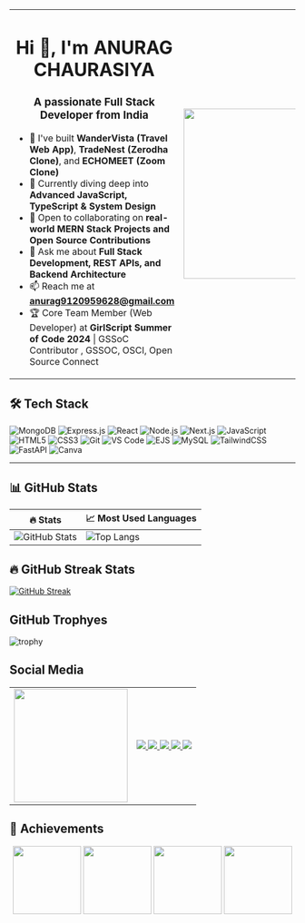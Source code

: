 <table>
  <tr>
    <td>

<h1 align="center">Hi 👋, I'm ANURAG CHAURASIYA </h1>
<h3 align="center">A passionate Full Stack Developer from India</h3>

- 🚀 I've built **WanderVista (Travel Web App)**, **TradeNest (Zerodha Clone)**, and **ECHOMEET (Zoom Clone)**
- 🧠 Currently diving deep into **Advanced JavaScript, TypeScript & System Design**
- 🤝 Open to collaborating on **real-world MERN Stack Projects and Open Source Contributions**
- 💬 Ask me about **Full Stack Development, REST APIs, and Backend Architecture**
- 📫 Reach me at **anurag9120959628@gmail.com**
- 🏆 Core Team Member (Web Developer) at **GirlScript Summer of Code 2024** | GSSoC Contributor  , GSSOC, OSCI,  Open Source Connect

</td>
<td>
  <img src="https://media.istockphoto.com/id/1313050278/vector/young-good-looking-man-using-laptop-and-work.jpg?s=2048x2048&w=is&k=20&c=fkDRoJLWghNqLEzOBHg8Lx7jjh47X7gjk5Yx-RL9yxg=" width="300" />
</td>
  </tr>
</table>


## 🛠️ Tech Stack

![MongoDB](https://img.shields.io/badge/-MongoDB-4ea94b?style=flat&logo=mongodb&logoColor=white)
![Express.js](https://img.shields.io/badge/-Express.js-black?style=flat&logo=express)
![React](https://img.shields.io/badge/-React-61DAFB?style=flat&logo=react&logoColor=black)
![Node.js](https://img.shields.io/badge/-Node.js-green?style=flat&logo=node.js)
![Next.js](https://img.shields.io/badge/-Next.js-black?style=flat&logo=next.js)
![JavaScript](https://img.shields.io/badge/-JavaScript-F7DF1E?style=flat&logo=javascript&logoColor=black)
![HTML5](https://img.shields.io/badge/-HTML5-E34F26?style=flat&logo=html5&logoColor=white)
![CSS3](https://img.shields.io/badge/-CSS3-1572B6?style=flat&logo=css3)
![Git](https://img.shields.io/badge/-Git-F05032?style=flat&logo=git&logoColor=white)
![VS Code](https://img.shields.io/badge/-VS%20Code-007ACC?style=flat&logo=visual-studio-code)
![EJS](https://img.shields.io/badge/-EJS-yellow?style=flat)
![MySQL](https://img.shields.io/badge/-MySQL-blue?style=flat&logo=mysql)
![TailwindCSS](https://img.shields.io/badge/-TailwindCSS-38B2AC?style=flat&logo=tailwind-css)
![FastAPI](https://img.shields.io/badge/-FastAPI-009688?style=flat&logo=fastapi)
![Canva](https://img.shields.io/badge/-Canva-00C4CC?style=flat&logo=canva)

---

## 📊 GitHub Stats

| 🔥 Stats | 📈 Most Used Languages |
|------------------|--------------------------|
| ![GitHub Stats](https://github-readme-stats.vercel.app/api?username=anurag91920&show_icons=true&theme=radical&hide=issues) | ![Top Langs](https://github-readme-stats.vercel.app/api/top-langs/?username=anurag91920&layout=compact&theme=radical) |

## 🔥 GitHub Streak Stats
[![GitHub Streak](https://github-readme-streak-stats.herokuapp.com/?user=anurag91920&theme=radical&hide_border=true)](https://git.io/streak-stats)


##  GitHub Trophyes
 
![trophy](https://github-profile-trophy.vercel.app/?username=anurag91920&theme=darkhub&margin-w=15&margin-h=15)


## Social Media

<table>
  <tr>
    <td>
      <img src="https://images.unsplash.com/photo-1496181133206-80ce9b88a853?q=80&w=1171&auto=format&fit=crop&ixlib=rb-4.1.0&ixid=M3wxMjA3fDB8MHxwaG90by1wYWdlfHx8fGVufDB8fHx8fA%3D%3D" width="200"/>
    </td>
    <td>
      <a href="https://youtube.com" target="_blank">
        <img src="https://img.shields.io/badge/YOUTUBE-red?style=for-the-badge&logo=youtube&logoColor=white"/>
      </a>
      <a href="https://www.instagram.com/9795.anurag" target="_blank">
        <img src="https://img.shields.io/badge/INSTAGRAM-pink?style=for-the-badge&logo=instagram&logoColor=white"/>
      </a>
      <a href="https://www.linkedin.com/in/anurag-chaurasiya-32a2442a5" target="_blank">
        <img src="https://img.shields.io/badge/LINKEDIN-blue?style=for-the-badge&logo=linkedin&logoColor=white"/>
      </a>
      <a href="mailto:anurag9120959628@gmail.com" target="_blank">
        <img src="https://img.shields.io/badge/GMAIL-red?style=for-the-badge&logo=gmail&logoColor=white"/>
      </a>
      <a href="https://discord.com/channels/1392100544558141580" target="_blank">
        <img src="https://img.shields.io/badge/DISCORD-5865F2?style=for-the-badge&logo=discord&logoColor=white"/>
      </a>
    </td>
  </tr>
</table>


## 🏅 Achievements

<p align="center">
  <img src="https://raw.githubusercontent.com/anurag/username/main/assets/level1.png" width="120" />
  <img src="https://raw.githubusercontent.com/anurag/username/main/assets/level2.png" width="120" />
  <img src="https://raw.githubusercontent.com/anurag/username/main/assets/hacktoberfest.png" width="120" />
  <img src="https://raw.githubusercontent.com/anurag/username/main/assets/opensource.png" width="120" />
</p>

<!-- Add more as needed -->

